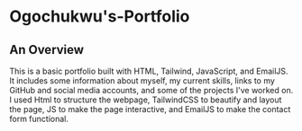 # Ogochukwu's-Portfolio

## An Overview

This is a basic portfolio built with HTML, Tailwind, JavaScript, and EmailJS. 
It includes some information about myself, my current skills, links to my GitHub and social media accounts, and some of the projects I've worked on.
I used Html to structure the webpage, TailwindCSS to beautify and layout the page, JS to make the page interactive, and EmailJS to make the contact form functional.
